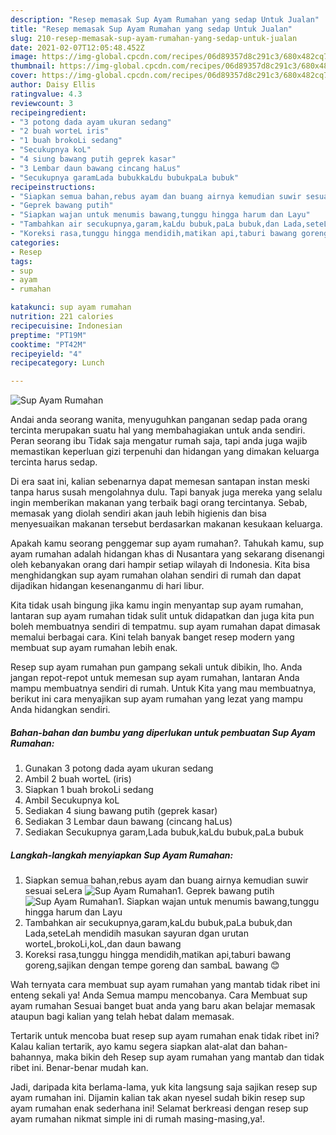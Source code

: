 ```yaml
---
description: "Resep memasak Sup Ayam Rumahan yang sedap Untuk Jualan"
title: "Resep memasak Sup Ayam Rumahan yang sedap Untuk Jualan"
slug: 210-resep-memasak-sup-ayam-rumahan-yang-sedap-untuk-jualan
date: 2021-02-07T12:05:48.452Z
image: https://img-global.cpcdn.com/recipes/06d89357d8c291c3/680x482cq70/sup-ayam-rumahan-foto-resep-utama.jpg
thumbnail: https://img-global.cpcdn.com/recipes/06d89357d8c291c3/680x482cq70/sup-ayam-rumahan-foto-resep-utama.jpg
cover: https://img-global.cpcdn.com/recipes/06d89357d8c291c3/680x482cq70/sup-ayam-rumahan-foto-resep-utama.jpg
author: Daisy Ellis
ratingvalue: 4.3
reviewcount: 3
recipeingredient:
- "3 potong dada ayam ukuran sedang"
- "2 buah worteL iris"
- "1 buah brokoLi sedang"
- "Secukupnya koL"
- "4 siung bawang putih geprek kasar"
- "3 Lembar daun bawang cincang haLus"
- "Secukupnya garamLada bubukkaLdu bubukpaLa bubuk"
recipeinstructions:
- "Siapkan semua bahan,rebus ayam dan buang airnya kemudian suwir sesuai seLera"
- "Geprek bawang putih"
- "Siapkan wajan untuk menumis bawang,tunggu hingga harum dan Layu"
- "Tambahkan air secukupnya,garam,kaLdu bubuk,paLa bubuk,dan Lada,seteLah mendidih masukan sayuran dgan urutan worteL,brokoLi,koL,dan daun bawang"
- "Koreksi rasa,tunggu hingga mendidih,matikan api,taburi bawang goreng,sajikan dengan tempe goreng dan sambaL bawang 😊"
categories:
- Resep
tags:
- sup
- ayam
- rumahan

katakunci: sup ayam rumahan 
nutrition: 221 calories
recipecuisine: Indonesian
preptime: "PT19M"
cooktime: "PT42M"
recipeyield: "4"
recipecategory: Lunch

---
```



![Sup Ayam Rumahan](https://img-global.cpcdn.com/recipes/06d89357d8c291c3/680x482cq70/sup-ayam-rumahan-foto-resep-utama.jpg)

Andai anda seorang wanita, menyuguhkan panganan sedap pada orang tercinta merupakan suatu hal yang membahagiakan untuk anda sendiri. Peran seorang ibu Tidak saja mengatur rumah saja, tapi anda juga wajib memastikan keperluan gizi terpenuhi dan hidangan yang dimakan keluarga tercinta harus sedap.

Di era  saat ini, kalian sebenarnya dapat memesan santapan instan meski tanpa harus susah mengolahnya dulu. Tapi banyak juga mereka yang selalu ingin memberikan makanan yang terbaik bagi orang tercintanya. Sebab, memasak yang diolah sendiri akan jauh lebih higienis dan bisa menyesuaikan makanan tersebut berdasarkan makanan kesukaan keluarga. 



Apakah kamu seorang penggemar sup ayam rumahan?. Tahukah kamu, sup ayam rumahan adalah hidangan khas di Nusantara yang sekarang disenangi oleh kebanyakan orang dari hampir setiap wilayah di Indonesia. Kita bisa menghidangkan sup ayam rumahan olahan sendiri di rumah dan dapat dijadikan hidangan kesenanganmu di hari libur.

Kita tidak usah bingung jika kamu ingin menyantap sup ayam rumahan, lantaran sup ayam rumahan tidak sulit untuk didapatkan dan juga kita pun boleh membuatnya sendiri di tempatmu. sup ayam rumahan dapat dimasak memalui berbagai cara. Kini telah banyak banget resep modern yang membuat sup ayam rumahan lebih enak.

Resep sup ayam rumahan pun gampang sekali untuk dibikin, lho. Anda jangan repot-repot untuk memesan sup ayam rumahan, lantaran Anda mampu membuatnya sendiri di rumah. Untuk Kita yang mau membuatnya, berikut ini cara menyajikan sup ayam rumahan yang lezat yang mampu Anda hidangkan sendiri.

<!--inarticleads1-->

##### Bahan-bahan dan bumbu yang diperlukan untuk pembuatan Sup Ayam Rumahan:

1. Gunakan 3 potong dada ayam ukuran sedang
1. Ambil 2 buah worteL (iris)
1. Siapkan 1 buah brokoLi sedang
1. Ambil Secukupnya koL
1. Sediakan 4 siung bawang putih (geprek kasar)
1. Sediakan 3 Lembar daun bawang (cincang haLus)
1. Sediakan Secukupnya garam,Lada bubuk,kaLdu bubuk,paLa bubuk




<!--inarticleads2-->

##### Langkah-langkah menyiapkan Sup Ayam Rumahan:

1. Siapkan semua bahan,rebus ayam dan buang airnya kemudian suwir sesuai seLera
<img src="https://img-global.cpcdn.com/steps/b6f7515aa79624d5/160x128cq70/sup-ayam-rumahan-langkah-memasak-1-foto.jpg" alt="Sup Ayam Rumahan">1. Geprek bawang putih
<img src="https://img-global.cpcdn.com/steps/0c4af6be469fa5b8/160x128cq70/sup-ayam-rumahan-langkah-memasak-2-foto.jpg" alt="Sup Ayam Rumahan">1. Siapkan wajan untuk menumis bawang,tunggu hingga harum dan Layu
1. Tambahkan air secukupnya,garam,kaLdu bubuk,paLa bubuk,dan Lada,seteLah mendidih masukan sayuran dgan urutan worteL,brokoLi,koL,dan daun bawang
1. Koreksi rasa,tunggu hingga mendidih,matikan api,taburi bawang goreng,sajikan dengan tempe goreng dan sambaL bawang 😊




Wah ternyata cara membuat sup ayam rumahan yang mantab tidak ribet ini enteng sekali ya! Anda Semua mampu mencobanya. Cara Membuat sup ayam rumahan Sesuai banget buat anda yang baru akan belajar memasak ataupun bagi kalian yang telah hebat dalam memasak.

Tertarik untuk mencoba buat resep sup ayam rumahan enak tidak ribet ini? Kalau kalian tertarik, ayo kamu segera siapkan alat-alat dan bahan-bahannya, maka bikin deh Resep sup ayam rumahan yang mantab dan tidak ribet ini. Benar-benar mudah kan. 

Jadi, daripada kita berlama-lama, yuk kita langsung saja sajikan resep sup ayam rumahan ini. Dijamin kalian tak akan nyesel sudah bikin resep sup ayam rumahan enak sederhana ini! Selamat berkreasi dengan resep sup ayam rumahan nikmat simple ini di rumah masing-masing,ya!.

